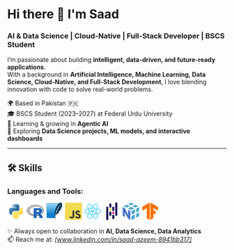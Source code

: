# Hi there 👋 I'm Saad  

### AI & Data Science | Cloud-Native | Full-Stack Developer | BSCS Student  

I’m passionate about building **intelligent, data-driven, and future-ready applications**.  
With a background in **Artificial Intelligence, Machine Learning, Data Science, Cloud-Native, and Full-Stack Development**, I love blending innovation with code to solve real-world problems.  

🌍 Based in Pakistan 🇵🇰  
🎓 BSCS Student (2023–2027) at Federal Urdu University  
🧠 Learning & growing in **Agentic AI**  
🚀 Exploring **Data Science projects, ML models, and interactive dashboards**  

---

## 🛠️ Skills  

### Languages and Tools:
<p>
  <img src="https://raw.githubusercontent.com/devicons/devicon/master/icons/python/python-original.svg" alt="Python" width="40" height="40"/>
  <img src="https://raw.githubusercontent.com/devicons/devicon/master/icons/r/r-original.svg" alt="R" width="40" height="40"/>
  <img src="https://raw.githubusercontent.com/devicons/devicon/master/icons/sqlite/sqlite-original.svg" alt="SQL" width="40" height="40"/>
  <img src="https://raw.githubusercontent.com/devicons/devicon/master/icons/javascript/javascript-original.svg" alt="JavaScript" width="40" height="40"/>
  <img src="https://raw.githubusercontent.com/devicons/devicon/master/icons/react/react-original.svg" alt="React" width="40" height="40"/>
  <img src="https://raw.githubusercontent.com/devicons/devicon/master/icons/pandas/pandas-original.svg" alt="Pandas" width="40" height="40"/>
  <img src="https://raw.githubusercontent.com/devicons/devicon/master/icons/numpy/numpy-original.svg" alt="NumPy" width="40" height="40"/>
  <img src="https://raw.githubusercontent.com/devicons/devicon/master/icons/tensorflow/tensorflow-original.svg" alt="TensorFlow" width="40" height="40"/>
</p>

✨ Always open to collaboration in **AI, Data Science, Data Analytics**  
📫 Reach me at: *[www.linkedin.com/in/saad-azeem-8941bb317]*  
